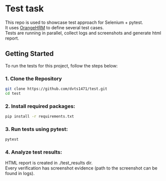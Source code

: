 # Test task
This repo is used to showcase test approach for Selenium + pytest.<br>
It uses [OrangeHRM](https://ddec1-0-en-ctp.trendmicro.com/wis/clicktime/v1/query?url=https%3a%2f%2fopensource%2ddemo.orangehrmlive.com%2fweb%2findex.php%2fauth%2flogin&umid=cdcc023c-bb19-4239-a913-67085e30709e&rct=1751307249&auth=764ac1ebf8525e86559591b5649e04916e63728b-0b105689ebceb390b5f855f57f5f524eb523e611) to define several test cases.<br>
Tests are running in parallel, collect logs and screenshots and generate html report.

## Getting Started
To run the tests for this project, follow the steps below:

### 1. Clone the Repository

```bash
git clone https://github.com/dvts1471/test.git
cd test
```

### 2. Install required packages:
```bash
pip install -r requirements.txt
```
###	3. Run tests using pytest:
```bash
pytest
```

### 4. Analyze test results:
HTML report is created in ./test_results dir.<br>
Every verification has screenshot evidence (path to the screenshot can be found in logs).